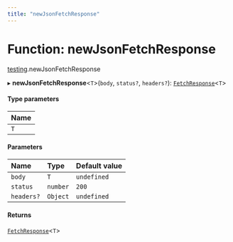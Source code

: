 ```yaml
---
title: "newJsonFetchResponse"
---
```

# Function: newJsonFetchResponse

[testing](../modules/testing.md).newJsonFetchResponse

▸ **newJsonFetchResponse**<`T`\>(`body`, `status?`, `headers?`): [`FetchResponse`](../interfaces/core.FetchResponse.md)<`T`\>

#### Type parameters

| Name |
| :------ |
| `T` |

#### Parameters

| Name | Type | Default value |
| :------ | :------ | :------ |
| `body` | `T` | `undefined` |
| `status` | `number` | `200` |
| `headers?` | `Object` | `undefined` |

#### Returns

[`FetchResponse`](../interfaces/core.FetchResponse.md)<`T`\>
